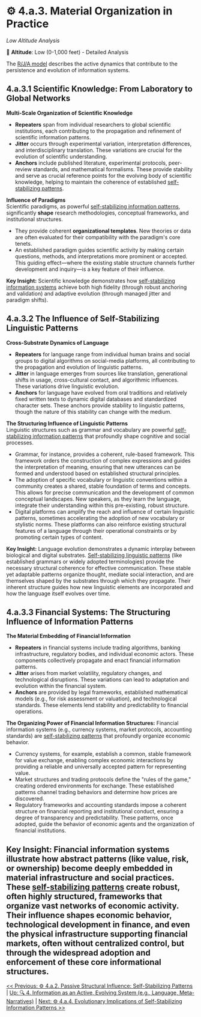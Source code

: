 # ⚙️ 4.a.3. Material Organization in Practice
<!-- markdownlint-disable MD036 -->
*Low Altitude Analysis*
<!-- markdownlint-enable MD036 -->

📍 **Altitude**: Low (0-1,000 feet) - Detailed Analysis

The [R/J/A model](../../glossary/R.md#repeaterjitteranchor-rja-model) describes the active dynamics that contribute to the persistence and evolution of information systems.

## 4.a.3.1 Scientific Knowledge: From Laboratory to Global Networks

**Multi-Scale Organization of Scientific Knowledge**

- **Repeaters** span from individual researchers to global scientific institutions, each contributing to the propagation and refinement of scientific information patterns.
- **Jitter** occurs through experimental variation, interpretation differences, and interdisciplinary translation. These variations are crucial for the evolution of scientific understanding.
- **Anchors** include published literature, experimental protocols, peer-review standards, and mathematical formalisms. These provide stability and serve as crucial reference points for the evolving body of scientific knowledge, helping to maintain the coherence of established [self-stabilizing patterns](../../glossary/O.md#outward-stabilization-propensity).

**Influence of Paradigms**  
Scientific paradigms, as powerful [self-stabilizing information patterns](../../glossary/O.md#outward-stabilization-propensity), significantly **shape** research methodologies, conceptual frameworks, and institutional structures.

- They provide coherent **organizational templates**. New theories or data are often evaluated for their compatibility with the paradigm's core tenets.
- An established paradigm guides scientific activity by making certain questions, methods, and interpretations more prominent or accepted. This guiding effect—where the existing stable structure channels further development and inquiry—is a key feature of their influence.

**Key Insight:** Scientific knowledge demonstrates how [self-stabilizing information systems](../../glossary/O.md#outward-stabilization-propensity) achieve both high fidelity (through robust anchoring and validation) and adaptive evolution (through managed jitter and paradigm shifts).

## 4.a.3.2 The Influence of Self-Stabilizing Linguistic Patterns

**Cross-Substrate Dynamics of Language**

- **Repeaters** for language range from individual human brains and social groups to digital algorithms on social-media platforms, all contributing to the propagation and evolution of linguistic patterns.
- **Jitter** in language emerges from sources like translation, generational shifts in usage, cross-cultural contact, and algorithmic influences. These variations drive linguistic evolution.
- **Anchors** for language have evolved from oral traditions and relatively fixed written texts to dynamic digital databases and standardized character sets. These anchors provide stability to linguistic patterns, though the nature of this stability can change with the medium.

**The Structuring Influence of Linguistic Patterns**  
Linguistic structures such as grammar and vocabulary are powerful [self-stabilizing information patterns](../../glossary/O.md#outward-stabilization-propensity) that profoundly shape cognitive and social processes.

- Grammar, for instance, provides a coherent, rule-based framework. This framework orders the construction of complex expressions and guides the interpretation of meaning, ensuring that new utterances can be formed and understood based on established structural principles.
- The adoption of specific vocabulary or linguistic conventions within a community creates a shared, stable foundation of terms and concepts. This allows for precise communication and the development of common conceptual landscapes. New speakers, as they learn the language, integrate their understanding within this pre-existing, robust structure.
- Digital platforms can amplify the reach and influence of certain linguistic patterns, sometimes accelerating the adoption of new vocabulary or stylistic norms. These platforms can also reinforce existing structural features of a language through their operational constraints or by promoting certain types of content.

**Key Insight:** Language evolution demonstrates a dynamic interplay between biological and digital substrates. [Self-stabilizing linguistic patterns](../../glossary/O.md#outward-stabilization-propensity) (like established grammars or widely adopted terminologies) provide the necessary structural coherence for effective communication. These stable yet adaptable patterns organize thought, mediate social interaction, and are themselves shaped by the substrates through which they propagate. Their inherent structure guides how new linguistic elements are incorporated and how the language itself evolves over time.

## 4.a.3.3 Financial Systems: The Structuring Influence of Information Patterns

**The Material Embedding of Financial Information**

- **Repeaters** in financial systems include trading algorithms, banking infrastructure, regulatory bodies, and individual economic actors. These components collectively propagate and enact financial information patterns.
- **Jitter** arises from market volatility, regulatory changes, and technological disruptions. These variations can lead to adaptation and evolution within the financial system.
- **Anchors** are provided by legal frameworks, established mathematical models (e.g., for risk assessment or valuation), and technological standards. These elements lend stability and predictability to financial operations.

**The Organizing Power of Financial Information Structures:**
Financial information systems (e.g., currency systems, market protocols, accounting standards) are [self-stabilizing patterns](../../glossary/O.md#outward-stabilization-propensity) that profoundly organize economic behavior.

- Currency systems, for example, establish a common, stable framework for value exchange, enabling complex economic interactions by providing a reliable and universally accepted pattern for representing value.
- Market structures and trading protocols define the "rules of the game," creating ordered environments for exchange. These established patterns channel trading behaviors and determine how prices are discovered.
- Regulatory frameworks and accounting standards impose a coherent structure on financial reporting and institutional conduct, ensuring a degree of transparency and predictability. These patterns, once adopted, guide the behavior of economic agents and the organization of financial institutions.

**Key Insight:** Financial information systems illustrate how abstract patterns (like value, risk, or ownership) become deeply embedded in material infrastructure and social practices. These [self-stabilizing patterns](../../glossary/O.md#outward-stabilization-propensity) create robust, often highly structured, frameworks that organize vast networks of economic activity. Their influence shapes economic behavior, technological development in finance, and even the physical infrastructure supporting financial markets, often without centralized control, but through the widespread adoption and enforcement of these core informational structures.
---
[<< Previous: ⚙️ 4.a.2. Passive Structural Influence: Self-Stabilizing Patterns](4a2-passive-structural-influence.md) | [Up: 🔍 4. Information as an Active, Evolving System (e.g., Language, Meta-Narratives)](../4-information-systems.md) | [Next: ⚙️ 4.a.4. Evolutionary Implications of Self-Stabilizing Information Patterns >>](4a4-evolutionary-implications.md)
